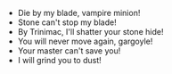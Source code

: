 - Die by my blade, vampire minion!
- Stone can't stop my blade!
- By Trinimac, I'll shatter your stone hide!
- You will never move again, gargoyle!
- Your master can't save you!
- I will grind you to dust!
